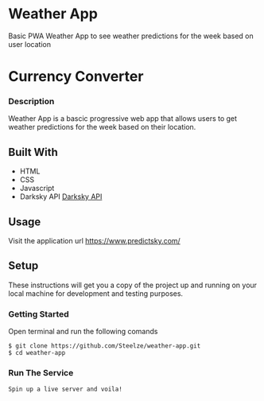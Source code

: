 # Weather App
Basic PWA Weather App to see weather predictions for the week based on user location
# Currency Converter

### Description
Weather App is a bascic progressive web app that allows users to get weather predictions for the week based on their location.

## Built With
* HTML 
* CSS 
* Javascript
* Darksky API [Darksky API](https://darksky.net)

## Usage
Visit the application url https://www.predictsky.com/


## Setup
These instructions will get you a copy of the project up and running on your local machine for development and testing purposes.

### Getting Started
Open terminal and run the following comands
```
$ git clone https://github.com/Steelze/weather-app.git
$ cd weather-app
```

### Run The Service
```
Spin up a live server and voila!
```
